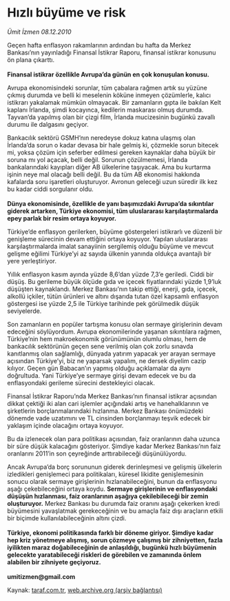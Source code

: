 # Hızlı büyüme ve risk

*Ümit İzmen 08.12.2010*

<div class="yazi"><p>Geçen hafta enflasyon rakamlarının ardından bu hafta da Merkez Bankası’nın yayınladığı Finansal İstikrar Raporu, finansal istikrar konusunu ön plana çıkarttı. <br/><br/><b>Finansal istikrar özellikle Avrupa’da günün en çok konuşulan konusu. </b></p>
<p>Avrupa ekonomisindeki sorunlar, tüm çabalara rağmen artık su yüzüne çıkmış durumda ve belli ki meselenin köküne inmeyen çözümlerle, kalıcı istikrarı yakalamak mümkün olmayacak. Bir zamanların gıpta ile bakılan Kelt kaplanı İrlanda, şimdi kocayınca, kedilerin maskarası olmuş durumda. Tayvan’da yapılmış olan bir çizgi film, İrlanda mucizesinin bugünkü zavallı durumu ile dalgasını geçiyor. </p>
<p>Bankacılık sektörü GSMH’nın neredeyse dokuz katına ulaşmış olan İrlanda’da sorun o kadar devasa bir hale gelmiş ki, çözmekle sorun bitecek mi, yoksa çözüm için seferber edilmesi gereken kaynaklar daha büyük bir soruna mı yol açacak, belli değil. Sorunun çözülmemesi, İrlanda bankalarındaki kayıpları diğer AB ülkelerine taşıyacak. Ama bu kurtarma işinin neye mal olacağı belli değil. Bu da tüm AB ekonomisi hakkında kafalarda soru işaretleri oluşturuyor. Avronun geleceği uzun süredir ilk kez bu kadar ciddi sorgulanır oldu. <br/><br/><b>Dünya ekonomisinde, özellikle de yanı başımızdaki Avrupa’da sıkıntılar giderek artarken, Türkiye ekonomisi, tüm uluslararası karşılaştırmalarda epey parlak bir resim ortaya koyuyor. </b></p>
<p>Türkiye’de enflasyon gerilerken, büyüme göstergeleri istikrarlı ve düzenli bir genişleme sürecinin devam ettiğini ortaya koyuyor. Yapılan uluslararası karşılaştırmalarda imalat sanayiinin sergilemiş olduğu büyüme ve mevcut gelişme eğilimi Türkiye’yi az sayıda ülkenin yanında oldukça avantajlı bir yere yerleştiriyor. </p>
<p>Yıllık enflasyon kasım ayında yüzde 8,6’dan yüzde 7,3’e geriledi. Ciddi bir düşüş. Bu gerileme büyük ölçüde gıda ve içecek fiyatlarındaki yüzde 1,9’luk düşüşten kaynaklandı. Merkez Bankası’nın takip ettiği, enerji, gıda, içecek, alkollü içkiler, tütün ürünleri ve altını dışarıda tutan özel kapsamlı enflasyon göstergesi ise yüzde 2,5 ile Türkiye tarihinde pek görülmedik düşük seviyelerde. </p>
<p>Son zamanların en popüler tartışma konusu olan sermaye girişlerinin devam edeceğini söylüyordum. Avrupa ekonomilerinde yaşanan sıkıntılara rağmen, Türkiye’nin hem makroekonomik görünümünün olumlu olması, hem de bankacılık sektörünün geçen sene verilmiş olan çok zorlu sınavda kanıtlanmış olan sağlamlığı, dünyada yatırım yapacak yer arayan sermaye açısından Türkiye’yi, biz ne yaparsak yapalım, ne dersek diyelim cazip kılıyor. Geçen gün Babacan’ın yapmış olduğu açıklamalar da aynı doğrultuda. Yani Türkiye’ye sermaye girişi devam edecek ve bu da enflasyondaki gerileme sürecini destekleyici olacak. </p>
<p>Finansal İstikrar Raporu’nda Merkez Bankası’nın finansal istikrar açısından dikkat çektiği iki alan cari işlemler açığındaki artış ve hanehalklarının ve şirketlerin borçlanmalarındaki hızlanma. Merkez Bankası önümüzdeki dönemde vade uzatımını ve TL cinsinden borçlanmayı teşvik edecek bir yaklaşım içinde olacağını ortaya koyuyor. </p>
<p>Bu da izlenecek olan para politikası açısından, faiz oranlarının daha uzunca bir süre düşük kalacağını gösteriyor. Şimdiye kadar Merkez Bankası’nın faiz oranlarını 2011’in son çeyreğinde arttırabileceği düşünülüyordu. </p>
<p>Ancak Avrupa’da borç sorununun giderek derinleşmesi ve gelişmiş ülkelerin izledikleri genişlemeci para politikaları, küresel likidite genişlemesinin sonucu olarak sermaye girişlerinin hızlanabileceğini, bunun da enflasyonu aşağı çekebileceğini ortaya koydu. <b>Sermaye girişlerinin ve enflasyondaki düşüşün hızlanması, faiz oranlarının aşağıya çekilebileceği bir zemin oluşturuyor.</b> Merkez Bankası bu durumda faiz oranını aşağı çekerken kredi büyümesini yavaşlatmak gerekeceğinin ve bu amaçla faiz dışı araçların etkili bir biçimde kullanılabileceğinin altını çizdi. <br/><br/><b>Türkiye, ekonomi politikasında farklı bir döneme giriyor. Şimdiye kadar hep kriz yönetmeye alışmış, sorun çözmeye çalışmış bir zihniyetten, fazla iyilikten maraz doğabileceğinin de anlaşıldığı, bugünkü hızlı büyümenin gelecekte yaratabileceği riskleri de görebilen ve zamanında önlem alabilen bir zihniyete geçiyoruz.<br/><br/></b><b>umitizmen@gmail.com</b></p></div>

Kaynak: [taraf.com.tr](http://www.taraf.com.tr:80/umit-izmen/makale-hizli-buyume-ve-risk.htm), [web.archive.org (arşiv bağlantısı)](http://web.archive.org/web/20101210163809/http://www.taraf.com.tr:80/umit-izmen/makale-hizli-buyume-ve-risk.htm)

